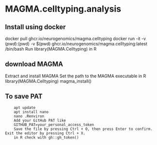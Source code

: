 # MAGMA.celltyping.analysis

## Install using docker
docker pull ghcr.io/neurogenomics/magma.celltyping
docker run -it -v $(pwd):$(pwd) -v $(pwd) ghcr.io/neurogenomics/magma.celltyping:latest /bin/bash
Run library(MAGMA.Celltyping) in R
## download MAGMA
Extract and install MAGMA
Set the path to the MAGMA executable in R
library(MAGMA.Celltyping)
magma_install()

## To save PAT 
		apt update
		apt install nano
		nano .Renviron
		Add your GitHub PAT like
		GITHUB_PAT=your_personal_access_token
		Save the file by pressing Ctrl + O, then press Enter to confirm. Exit the editor by pressing Ctrl + X.
		in R check with gh::gh_token()


